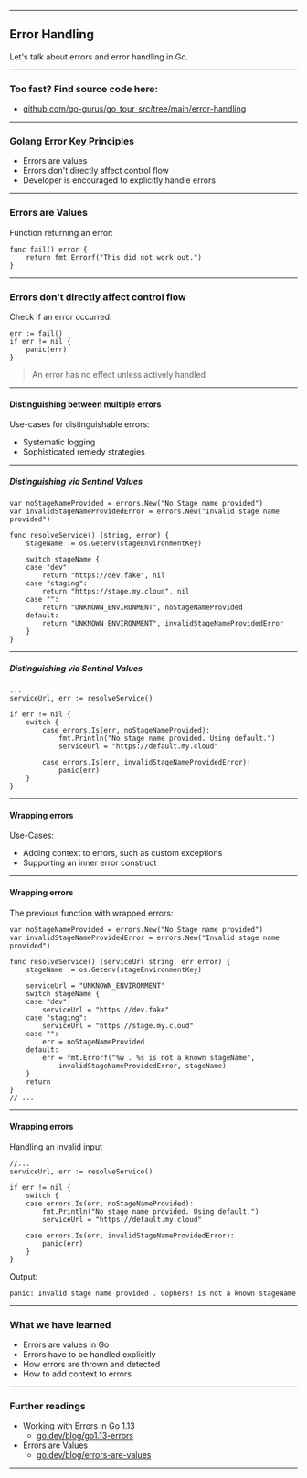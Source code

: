 <!-- .slide: data-background="img/ERROR_HANDLING/00.jpg" data-background-size="100%" data-background-position="50% 50%" -->
----

## Error Handling

Let's talk about errors and error handling in Go.

----

### Too fast? Find source code here:
* [github.com/go-gurus/go_tour_src/tree/main/error-handling](https://github.com/go-gurus/go_tour_src/tree/main/error-handling)

----

### Golang Error Key Principles

- Errors are values
- Errors don't directly affect control flow
- Developer is encouraged to explicitly handle errors

----

### Errors are Values

Function returning an error:

```golang
func fail() error {
    return fmt.Errorf("This did not work out.")
}
```

----

### Errors don't directly affect control flow
Check if an error occurred:

```golang
err := fail()
if err != nil {
	panic(err)
}
```
> An error has no effect unless actively handled 

----

#### Distinguishing between multiple errors

Use-cases for distinguishable errors:
- Systematic logging
- Sophisticated remedy strategies

----

##### Distinguishing via Sentinel Values

```golang
var noStageNameProvided = errors.New("No Stage name provided")
var invalidStageNameProvidedError = errors.New("Invalid stage name provided")

func resolveService() (string, error) {
	stageName := os.Getenv(stageEnvironmentKey)

	switch stageName {
	case "dev":
		return "https://dev.fake", nil
	case "staging":
		return "https://stage.my.cloud", nil
	case "":
		return "UNKNOWN_ENVIRONMENT", noStageNameProvided
	default:
		return "UNKNOWN_ENVIRONMENT", invalidStageNameProvidedError
	}
}
```

----

##### Distinguishing via Sentinel Values

```golang
...
serviceUrl, err := resolveService()

if err != nil {
    switch {
        case errors.Is(err, noStageNameProvided):
            fmt.Println("No stage name provided. Using default.")
            serviceUrl = "https://default.my.cloud"

        case errors.Is(err, invalidStageNameProvidedError):
            panic(err)
    }
}
```

----

#### Wrapping errors
Use-Cases:
- Adding context to errors, such as custom exceptions
- Supporting an inner error construct

----

#### Wrapping errors
The previous function with wrapped errors:

```golang
var noStageNameProvided = errors.New("No Stage name provided")
var invalidStageNameProvidedError = errors.New("Invalid stage name provided")

func resolveService() (serviceUrl string, err error) {
	stageName := os.Getenv(stageEnvironmentKey)

	serviceUrl = "UNKNOWN_ENVIRONMENT"
	switch stageName {
	case "dev":
		serviceUrl = "https://dev.fake"
	case "staging":
		serviceUrl = "https://stage.my.cloud"
	case "":
		err = noStageNameProvided
	default:
		err = fmt.Errorf("%w . %s is not a known stageName", 
			invalidStageNameProvidedError, stageName)
	}
	return
}
// ...
```
----

#### Wrapping errors
Handling an invalid input

```golang
//...
serviceUrl, err := resolveService()

if err != nil {
	switch {
	case errors.Is(err, noStageNameProvided):
		fmt.Println("No stage name provided. Using default.")
		serviceUrl = "https://default.my.cloud"

	case errors.Is(err, invalidStageNameProvidedError):
		panic(err)
	}
}
```

Output:

```golang
panic: Invalid stage name provided . Gophers! is not a known stageName
```

----

### What we have learned
* Errors are values in Go
* Errors have to be handled explicitly
* How errors are thrown and detected
* How to add context to errors

----

### Further readings
* Working with Errors in Go 1.13
  * [go.dev/blog/go1.13-errors](https://go.dev/blog/go1.13-errors)
* Errors are Values
  * [go.dev/blog/errors-are-values](https://go.dev/blog/errors-are-values)

---
